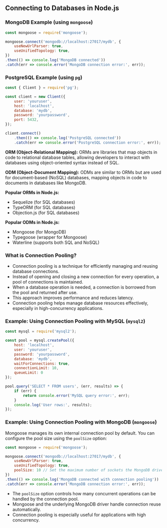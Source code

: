 ## Connecting to Databases in Node.js

### MongoDB Example (using `mongoose`)

```js
const mongoose = require('mongoose');

mongoose.connect('mongodb://localhost:27017/mydb', {
    useNewUrlParser: true,
    useUnifiedTopology: true,
})
.then(() => console.log('MongoDB connected'))
.catch(err => console.error('MongoDB connection error:', err));
```

### PostgreSQL Example (using `pg`)

```js
const { Client } = require('pg');

const client = new Client({
    user: 'youruser',
    host: 'localhost',
    database: 'mydb',
    password: 'yourpassword',
    port: 5432,
});

client.connect()
    .then(() => console.log('PostgreSQL connected'))
    .catch(err => console.error('PostgreSQL connection error:', err));
```


**ORM (Object-Relational Mapping):**
ORMs are libraries that map objects in code to relational database tables, allowing developers to interact with databases using object-oriented syntax instead of SQL.

**ODM (Object-Document Mapping):**
ODMs are similar to ORMs but are used for document-based (NoSQL) databases, mapping objects in code to documents in databases like MongoDB.

**Popular ORMs in Node.js:**
- Sequelize (for SQL databases)
- TypeORM (for SQL databases)
- Objection.js (for SQL databases)

**Popular ODMs in Node.js:**
- Mongoose (for MongoDB)
- Typegoose (wrapper for Mongoose)
- Waterline (supports both SQL and NoSQL)


### What is Connection Pooling?

- Connection pooling is a technique for efficiently managing and reusing database connections.
- Instead of opening and closing a new connection for every operation, a pool of connections is maintained.
- When a database operation is needed, a connection is borrowed from the pool and returned after use.
- This approach improves performance and reduces latency.
- Connection pooling helps manage database resources effectively, especially in high-concurrency applications.

### Example: Using Connection Pooling with MySQL (`mysql2`)

```js
const mysql = require('mysql2');

const pool = mysql.createPool({
    host: 'localhost',
    user: 'youruser',
    password: 'yourpassword',
    database: 'mydb',
    waitForConnections: true,
    connectionLimit: 10,
    queueLimit: 0
});

pool.query('SELECT * FROM users', (err, results) => {
    if (err) {
        return console.error('MySQL query error:', err);
    }
    console.log('User rows:', results);
});
```
### Example: Using Connection Pooling with MongoDB (`mongoose`)

Mongoose manages its own internal connection pool by default. You can configure the pool size using the `poolSize` option:

```js
const mongoose = require('mongoose');

mongoose.connect('mongodb://localhost:27017/mydb', {
    useNewUrlParser: true,
    useUnifiedTopology: true,
    poolSize: 10 // Set the maximum number of sockets the MongoDB driver will keep open for this connection
})
.then(() => console.log('MongoDB connected with connection pooling'))
.catch(err => console.error('MongoDB connection error:', err));
```

- The `poolSize` option controls how many concurrent operations can be handled by the connection pool.
- Mongoose and the underlying MongoDB driver handle connection reuse automatically.
- Connection pooling is especially useful for applications with high concurrency.


